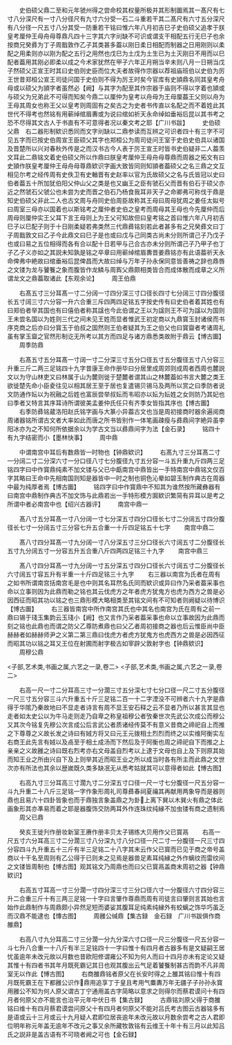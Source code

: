 <!-- { "loadSidebar": true } -->
　　史伯硕父鼎二至和元年虢州得之尝命校其权量所极并其形制圗焉其一髙尺有七寸八分深尺有一寸八分径尺有九寸六分受一石二斗重若干其二髙尺有六寸五分深尺有八分径一尺五寸八分其受一防重若干铭曰惟六年八月初吉巳子史伯硕父追孝于朕皇考厘仲王母舟母尊鼎凡四十三字其六字刓缺不可识或谓支干相配五行无巳子也余按商兄癸彞为丁子周戬敦作乙子其类甚多葢以刚日柔日相配而制器之日用刚则以柔配之用柔则亦以刚为配之五行之用然也戊巳为土戊为土生已为土灭刚日不用而以巳配者葢用其刚必即柔以成之今术家犹然在甲子六年正月朔当辛未则八月一日朔当戊子然硕父正宣王时其曰史伯则史臣而位大夫者故得作宗器以荐祖庙班伯以史伯为厉王世昔郑桓公宣王司徒问国于史伯则不得为厉王时矣今官库有史頴鼎名同其皇考舟母或以硕父为頴字者虽然必【阙】与其字为配至其作宗器于庙则不得以字着也頴或与硕父为兄弟此不可得而知矣今鼎二以厘仲为皇考以舟母为王母厘葢王父则以舟为王母其周女也称王父以皇考则周固有之矣古之为史者书传直以名配之而不着姓此其世代不得考也然铭有用蕲绰绾眉夀或为说曰绾如祈天永命绰如垂裕后昆以其书考之恐不尽得其文古人于书直有不可意得者况以秦文考之耶【广川书跋】
　　史伯硕父鼎　右二器形制欵识悉同而文字刓缺以二鼎参读而互辨之可识者四十有三字不可见五字而已按史伯周宣王臣硕父其字也郑桓公为周司徒问王室于史伯史伯具以诸国及晋楚所以兴对春秋外传是之而汉书古今人表于厉王宣王时皆书史伯疑非二人葢羡文耳此二鼎铭文着史伯硕父所以作鼎曰朕皇考厘仲王母舟母尊鼎而周器之拓文有曰史頴作朕皇考厘仲王母舟母尊鼎欵识字画大致皆同则知頴者葢硕父之名三鼎之文互相见尔考之经传周有史佚卫有史輶晋有史赵率以官为氏故硕父之名与氏皆冠以史曰伯者葢五十所加犹伯阳父仲山父之类是也又幽王之臣有虢石父而晋有伯石于硕父亦近之然虢石父虢公也未尝为史而晋之伯石乃杨食我耳非天子之命卿弗可称伐于鼎是知史伯硕父非此二人也古文周与舟同史伯周臣故称其王母曰周母犹周之姜任太姒号曰周室三母亦以国着也以斯铭考之厘仲者史伯之皇考而周母其王母也今先厘仲而后周母则厘仲实王父耳下言王母则上为王父可知故但曰皇考铭之首曰惟六年八月初吉巳子以巳配子则于十日刚柔疑若弗类然三代鼎彞铭刻若此者甚多有之兄癸彞文曰丁子周戬敦文曰乙子今此鼎文曰巳子是也或曰戊与己同类古尚未分则所谓己子乃戊子也或曰易之五位相得而各有合以配十日若甲与己合古亦未分则所谓己子乃甲子也丁子乙子义亦如之其説未知孰是铭之卒章曰用蕲绰绾眉夀晋姜鼎铭亦有此语葢祈天永命俾弗中絶故曰绾垂裕后昆俾昌而大故曰绰与万年子孙永保同意皆善祷之辞也鼎唇之文镂为龙与饕餮之象而腹皆作龙鳞与周寏父鼎颇相类皆合而成体散而成章之义所谓龙文之鼎葢取诸此【东观余论】
　　周王伯鼎

　　右髙五寸三分耳髙一寸二分阔一寸四分深三寸口径长四寸七分阔三寸四分腹径长五寸阔三寸六分容一升六合重三斥四两四足铭五字按史传有曰史伯者着其姓也有曰郑伯者举其国也有曰僖伯者称其諡也今此伯谓之王以为諡则王不可为諡以为国则王未尝名国以为姓则三代之间未见王姓而显者惟武王初定商以九鼎寳玉封诸侯而书序克商之后亦曰分寳玉于伯叔之国然则王伯者疑其为王之伯父也曰寳齍者考诸周礼虽有掌玉齍之官然形制讫无所考以其方而四足与诸方鼎悉类故附于鼎云【博古圗】
　　周季防鼎

　　右髙五寸五分耳髙一寸阔一寸二分深三寸五分口径五寸五分腹径五寸八分容三升重三斤二两三足铭四十九字昔康王命作册毕曰分居里成周郊则成周者西周也麓説文以为守山林吏又曰林属于山为麓则徙于楚麓者谓其山之林麓葢如书言大麓之类王欲徙楚先命小臣夌往见以相其居王至于居也复遣锡贝锡马及两所以赏之曰季防者说文防通作妘以为祝融之后姓也富辰尝举叔妘而韦昭亦以妘为妘姓之女则防乃其妃也曰季者又特言其序耳诗所谓彼美孟姜仲氏任只有齐季女皆指其序也【博古圗】
　　右季防彞铭蔵洛阳赵氏铭字画与大篆小异葢古文也当是周初接商时器余遍阅商周诸器铭所谓古文者大率如此而唐之所书皆别作一体笔画疎瘦与彞鼎间字絶异虽李阳冰亦为之不知何所依据余以为学古文当以彞鼎间字为法【金石录】
　　铭四十有九字结密而小【墨林快事】
　　周中鼎

　　中谓南宫中耳后有数鼎皆一时物也【钟鼎欵识】
　　右髙九寸三分耳髙二寸一分阔二寸二分深六寸一分口径八寸七分腹径九寸五分容一斗五升重九斤四两三足铭四字曰中作寳鼎纯素不加文镂与父已中甗南宫中鼎皆出一手特南宫中鼎铭文仅百字其略曰王命中先相南国则知是器皆中一时之制也铜色沁晕如碧玉制作典古在周器中最为纯厚者焉【博古圗】
　　铭四字曰中作寳鼎中不知其为谁然按所藏彝器有曰南宫中鼎制作典古不加文饰与此鼎若出一手特形模方圎欵识繁简有异耳以是考之所谓中者必南宫中也【绍兴古器评】
　　南宫中鼎一

　　髙八寸五分耳髙一寸八分阔一寸七分深五寸四分口径长七寸二分阔五寸四分腹径长七寸一分阔五寸三分容七升五合重一十斤四足铭五十七字
　　南宫中鼎二

　　髙八寸四分耳髙一寸九分阔一寸八分深五寸三分口径长六寸阔五寸二分腹径长五寸九分阔五寸一分容五升五合重八斤四两四足铭三十九字
　　南宫中鼎三

　　髙八寸四分耳髙一寸九分阔一寸五分深五寸四分口径长六寸阔五寸二分腹径长六寸阔五寸容五升有半重一十斤四足铭三十九字
　　右三器以南宫为氏者在周有之如书所谓南宫括南宫毛是也中则其名耳然名氏同而欵识或异曰作乃采者葢采事也命以立事则因为此鼎而勒之铭也其云伐虎方之年者虎方犹鬼方也虎为西方之兽是必因西征而昭其功以铭之也三鼎形模大略相类至其铭文间有不可知者则阙疑以待博识【博古圗】
　　右三器皆南宫中所作南宫其氏也中其名也南宫为氏在周有之前一鼎曰锡于琖玉集韵云玉琖小【阙】也又言作乃采者葢采事也命以立事故因为此鼎而刻之铭也此鼎也而谓之防父乙尊防煮鼎也曰父乙者周初接商之器也后云惟臣尚中臣赫赫者如赫赫师尹之义第二第三鼎曰伐虎方者虎方犹鬼方也虎西方之兽是必因西征而昭其功以铭之耳又王位在射圃而射字极古如宰辟父敦射字也【钟鼎欵识】
　　周穆公鼎

<子部,艺术类,书画之属,六艺之一录,卷二>
<子部,艺术类,书画之属,六艺之一录,卷二>

　　右高一尺一寸二分耳高三寸一分濶三寸五分深七寸七分口径一尺二寸五分腹径一尺三寸五分容三斗六升重五十斤三足铭二百一十二字湮没不可辨者六十九字是鼎得于华隂乃秦故地曰不显走者诗言有周不显王安石释之云不显者乃所以甚言其显也走者如太史公以为牛马走则走乃自卑之称皇祖穆公者攷秦世次先武公次成公而穆公又其次今铭复先穆公次言成公后言武公者质诸经传莫不有意义昔商之禘祀自上而推之下尊尊之义故长发之诗曰有娀方将又曰元王元拨相土烈烈而终之以实维阿衡实左右商王此先言有娀以及卨至于相土成汤而下然后及于阿衡也周之禘祀自下而推之上亲亲之义故雝之诗曰既右烈考亦右文母盖自烈考以上逮于文母也自上及下则原其始而知王业之所由兴自下及上则举其近而昭王业之所以成当时各有所主而此鼎之文世次亦有所法也其余以歴嵗既久类多缺冺无从悉考姑就其可以意得者如此【愽古图】

　　右高九寸三分耳高三寸濶九寸二分深五寸口径一尺一寸七分腹径一尺五分容一斗九升重二十八斤三足铭一字作象形周礼司尊彞春祠夏禴其再献用两象导而是器则鼎也且易六十四卦皆象也而于鼎独言象盖鼎之为卦上离下巽以木巽火有鼎之体此画象形其亦凖易而着之耶是器腹饰交防两耳外作连珠纹纯縁不加虫镂有商之遗制焉
　　周父已鼎

　　癸亥王徙刋作册妆新室王赓作册丰贝太子锡练大贝用作父已寳鬲
　　右高一尺五寸六分耳高三寸二分濶三寸八分深九寸八分口径一尺二寸一分腹径一尺三寸四分容四斗九升重五十三斤有半三足铭二十八字其末云作父已寳而已见于商之帝号盖商以十干名至周则有乙公得于已则未之见焉是器兽足素耳纯縁之外作螭纹而雷纹间之文镂皆周制也【愽古图】观其铭文乃周鼎也而曰父已寳鬲盖商末周初之器【钟鼎欵识】

　　右高五寸耳高一寸三分濶一寸四分深三寸三分口径六寸一分腹径六寸四分容三升二合重三斤十有三两三足铭一十字曰言肇作尊鼎而周有司徒言曰肇则言其始也言始作此鼎制作与周鼎颇小异然足短而婆娑其腹耳足纯素纯縁外有蛟螭之饰华巧虽乏而汉鼎不能逮也【慱古图】
　　周雝公缄鼎【集古録　金石録　广川书跋俱作商雒鼎】

　　右高八寸九分耳高二寸三分濶一分九分深六寸口径一尺三分腹径一尺五分容一斗七升八合重一十八斤有半三足铭四十一字曰惟十有四月者古器多有是文疑嗣王居忧虽逾年未改元故以月数也昔欧阳修谓雍公不知为何人而曰十四月亦未有定论又疑其惟十有四者书其年月既死霸记其日也观其腹出云气足着饕餮制甚古而韵不凡非周室无以作此【愽古图】
　　右商雒鼎铭者原父在长安时得之上雒其铭曰惟十有四月既死霸王在下都雝公识作鼎用追享丁于皇且考用气麋夀万年无疆子子孙孙永寳用雝公不知为何人原父谓古丁宁通用盖古字简略以意求之则得尔而蔡君谟问十有四月者何原父亦不能言也治平元年中伏日书【集古録】
　　古鼎铭刘原父得于商雒铭曰维十有四月蔡君谟尝问原父十有四月者何原父不能对吕氏考古图云古器铭多有是语或云十三月或云十九月疑人君即位居丧逾年未改元故以月数余尝考之古人君即位明年称元年盖无逾年不改元之事又余所藏牧敦铭有云维王十年十有三月以此知吕氏之説非是盖古语有不可晓者阙之可也【金石録】
